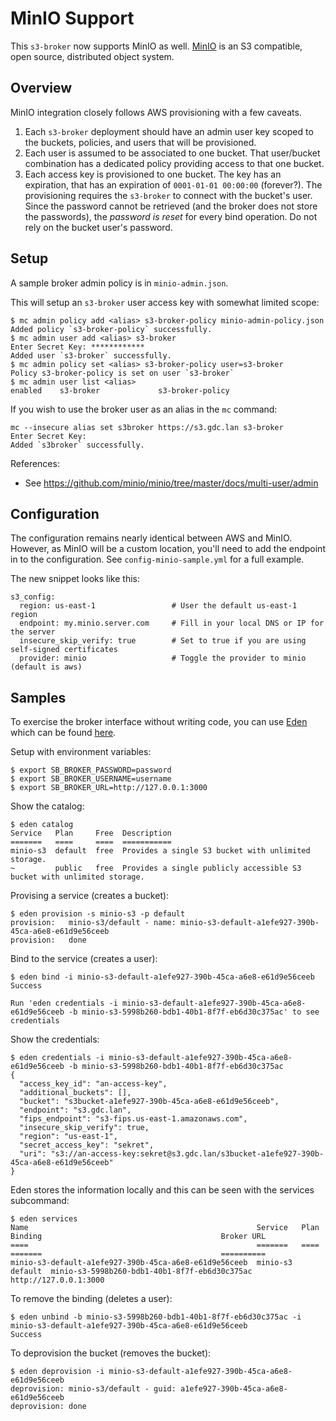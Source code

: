 # MinIO Support

This `s3-broker` now supports MinIO as well. [MinIO](https://min.io) is an S3 compatible, open source, distributed object system.

## Overview

MinIO integration closely follows AWS provisioning with a few caveats.

1. Each `s3-broker` deployment should have an admin user key scoped to the buckets, policies, and users that will be provisioned.
2. Each user is assumed to be associated to one bucket. That user/bucket combination has a dedicated policy providing access to that one bucket.
3. Each access key is provisioned to one bucket. The key has an expiration, that has an expiration of `0001-01-01 00:00:00` (forever?). The provisioning requires the `s3-broker` to connect with the bucket's user. Since the password cannot be retrieved (and the broker does not store the passwords), the _password is reset_ for every bind operation. Do not rely on the bucket user's password.

## Setup

A sample broker admin policy is in `minio-admin.json`.

This will setup an `s3-broker` user access key with somewhat limited scope:

```
$ mc admin policy add <alias> s3-broker-policy minio-admin-policy.json
Added policy `s3-broker-policy` successfully.
$ mc admin user add <alias> s3-broker
Enter Secret Key: ************
Added user `s3-broker` successfully.
$ mc admin policy set <alias> s3-broker-policy user=s3-broker
Policy s3-broker-policy is set on user `s3-broker`
$ mc admin user list <alias>
enabled    s3-broker             s3-broker-policy
```

If you wish to use the broker user as an alias in the `mc` command:

```
mc --insecure alias set s3broker https://s3.gdc.lan s3-broker
Enter Secret Key: 
Added `s3broker` successfully.
```

References:
* See https://github.com/minio/minio/tree/master/docs/multi-user/admin

## Configuration

The configuration remains nearly identical between AWS and MinIO. However, as MinIO will be a custom location, 
you'll need to add the endpoint in to the configuration. See `config-minio-sample.yml` for a full example.

The new snippet looks like this:
```
s3_config:
  region: us-east-1                 # User the default us-east-1 region
  endpoint: my.minio.server.com     # Fill in your local DNS or IP for the server
  insecure_skip_verify: true        # Set to true if you are using self-signed certificates
  provider: minio                   # Toggle the provider to minio (default is aws)
```

## Samples

To exercise the broker interface without writing code, you can use [Eden](https://starkandwayne.com/blog/welcome-to-eden-a-cli-for-every-open-service-broker-api/) which can be found [here](https://github.com/starkandwayne/eden).

Setup with environment variables:
```
$ export SB_BROKER_PASSWORD=password
$ export SB_BROKER_USERNAME=username
$ export SB_BROKER_URL=http://127.0.0.1:3000
```

Show the catalog:
```
$ eden catalog
Service   Plan     Free  Description
=======   ====     ====  ===========
minio-s3  default  free  Provides a single S3 bucket with unlimited storage.
~         public   free  Provides a single publicly accessible S3 bucket with unlimited storage.
```

Provising a service (creates a bucket):
```
$ eden provision -s minio-s3 -p default
provision:   minio-s3/default - name: minio-s3-default-a1efe927-390b-45ca-a6e8-e61d9e56ceeb
provision:   done
```

Bind to the service (creates a user):
```
$ eden bind -i minio-s3-default-a1efe927-390b-45ca-a6e8-e61d9e56ceeb
Success

Run 'eden credentials -i minio-s3-default-a1efe927-390b-45ca-a6e8-e61d9e56ceeb -b minio-s3-5998b260-bdb1-40b1-8f7f-eb6d30c375ac' to see credentials
```

Show the credentials:
```
$ eden credentials -i minio-s3-default-a1efe927-390b-45ca-a6e8-e61d9e56ceeb -b minio-s3-5998b260-bdb1-40b1-8f7f-eb6d30c375ac
{
  "access_key_id": "an-access-key",
  "additional_buckets": [],
  "bucket": "s3bucket-a1efe927-390b-45ca-a6e8-e61d9e56ceeb",
  "endpoint": "s3.gdc.lan",
  "fips_endpoint": "s3-fips.us-east-1.amazonaws.com",
  "insecure_skip_verify": true,
  "region": "us-east-1",
  "secret_access_key": "sekret",
  "uri": "s3://an-access-key:sekret@s3.gdc.lan/s3bucket-a1efe927-390b-45ca-a6e8-e61d9e56ceeb"
}
```

Eden stores the information locally and this can be seen with the services subcommand:
```
$ eden services
Name                                                   Service   Plan     Binding                                        Broker URL
====                                                   =======   ====     =======                                        ==========
minio-s3-default-a1efe927-390b-45ca-a6e8-e61d9e56ceeb  minio-s3  default  minio-s3-5998b260-bdb1-40b1-8f7f-eb6d30c375ac  http://127.0.0.1:3000
```

To remove the binding (deletes a user):
```
$ eden unbind -b minio-s3-5998b260-bdb1-40b1-8f7f-eb6d30c375ac -i minio-s3-default-a1efe927-390b-45ca-a6e8-e61d9e56ceeb
Success
```

To deprovision the bucket (removes the bucket):
```
$ eden deprovision -i minio-s3-default-a1efe927-390b-45ca-a6e8-e61d9e56ceeb
deprovision: minio-s3/default - guid: a1efe927-390b-45ca-a6e8-e61d9e56ceeb
deprovision: done
```
